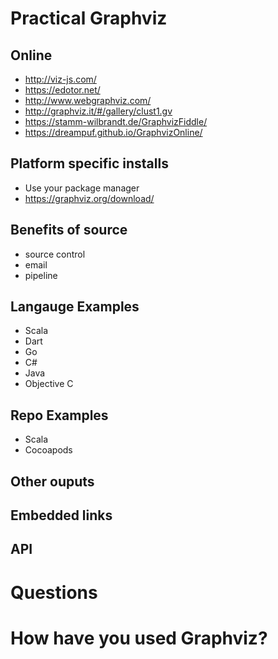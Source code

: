 # Practical Graphviz

## Online
* http://viz-js.com/
* https://edotor.net/
* http://www.webgraphviz.com/
* http://graphviz.it/#/gallery/clust1.gv
* https://stamm-wilbrandt.de/GraphvizFiddle/
* https://dreampuf.github.io/GraphvizOnline/

## Platform specific installs
* Use your package manager 
* https://graphviz.org/download/

## Benefits of source
* source control
* email
* pipeline

## Langauge Examples
* Scala
* Dart
* Go
* C#
* Java
* Objective C

## Repo Examples
* Scala
* Cocoapods

## Other ouputs
## Embedded links
## API

# Questions

# How have you used Graphviz?
